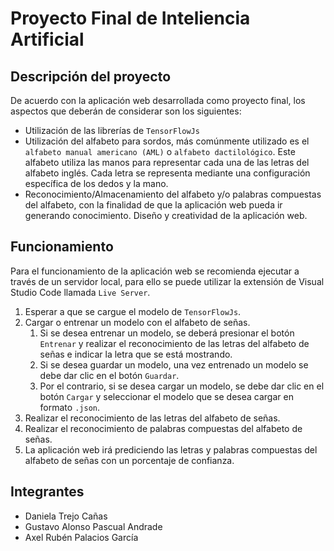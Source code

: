 # Proyecto Final de Inteliencia Artificial

## Descripción del proyecto

De acuerdo con la aplicación web desarrollada como proyecto final, los aspectos que deberán de considerar son los siguientes:
- Utilización de las librerías de `TensorFlowJs`
- Utilización del alfabeto para sordos, más comúnmente utilizado es el `alfabeto manual americano (AML)` o `alfabeto dactilológico`. Este alfabeto utiliza las manos para representar cada una de las letras del alfabeto inglés. Cada letra se representa mediante una configuración específica de los dedos y la mano.
- Reconocimiento/Almacenamiento del alfabeto y/o palabras compuestas del alfabeto, con la finalidad de que la aplicación web pueda ir generando conocimiento. Diseño y creatividad de la aplicación web.

## Funcionamiento

Para el funcionamiento de la aplicación web se recomienda ejecutar a través de un servidor local, para ello se puede utilizar la extensión de Visual Studio Code llamada `Live Server`.

1. Esperar a que se cargue el modelo de `TensorFlowJs`.
2. Cargar o entrenar un modelo con el alfabeto de señas.
   1. Si se desea entrenar un modelo, se deberá presionar el botón `Entrenar` y realizar el reconocimiento de las letras del alfabeto de señas e indicar la letra que se está mostrando.
   2. Si se desea guardar un modelo, una vez entrenado un modelo se debe dar clic en el botón `Guardar`.
   3. Por el contrario, si se desea cargar un modelo, se debe dar clic en el botón `Cargar` y seleccionar el modelo que se desea cargar en formato `.json`.
3. Realizar el reconocimiento de las letras del alfabeto de señas.
4. Realizar el reconocimiento de palabras compuestas del alfabeto de señas.
5. La aplicación web irá prediciendo las letras y palabras compuestas del alfabeto de señas con un porcentaje de confianza.

## Integrantes

- Daniela Trejo Cañas
- Gustavo Alonso Pascual Andrade
- Axel Rubén Palacios García